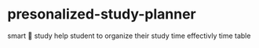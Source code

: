 # presonalized-study-planner
smart 🧠  study help student to organize their study time effectivly time table
